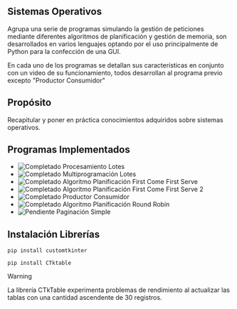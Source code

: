 ## **Sistemas Operativos**

Agrupa una serie de programas simulando la gestión de peticiones mediante diferentes algoritmos de planificación y gestión de memoria, son desarrollados en varios lenguajes optando por el uso principalmente de Python para la confección de una GUI.

En cada uno de los programas se detallan sus características en conjunto con un video de su funcionamiento, todos desarrollan al programa previo excepto "Productor Consumidor"

## **Propósito**

Recapitular y poner en práctica conocimientos adquiridos sobre sistemas operativos.

## Programas Implementados

- ![Completado](https://img.shields.io/badge/Completado-%231565C0?style=flat-square) Procesamiento Lotes
- ![Completado](https://img.shields.io/badge/Completado-%231565C0?style=flat-square) Multiprogramación Lotes
- ![Completado](https://img.shields.io/badge/Completado-%231565C0?style=flat-square) Algoritmo Planificación First Come First Serve
- ![Completado](https://img.shields.io/badge/Completado-%231565C0?style=flat-square) Algoritmo Planificación First Come First Serve 2
- ![Completado](https://img.shields.io/badge/Completado-%231565C0?style=flat-square) Productor Consumidor
- ![Completado](https://img.shields.io/badge/Completado-%231565C0?style=flat-square) Algoritmo Planificación Round Robin
- ![Pendiente](https://img.shields.io/badge/Pendiente-lightgrey?style=flat-square) Paginación Simple

## **Instalación Librerías**

```
pip install customtkinter

pip install CTktable
```

> [!WARNING]
> La librería CTkTable experimenta problemas de rendimiento al actualizar las tablas con una cantidad ascendente de 30 registros.
